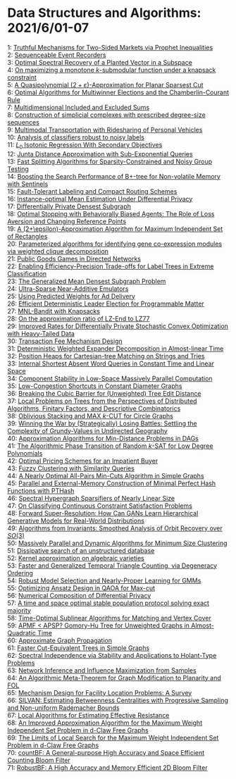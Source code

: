 # Data Structures and Algorithms: 2021/6/01-07  
1: [Truthful Mechanisms for Two-Sided Markets via Prophet Inequalities](https://doi.org/10.48550/arXiv.2105.15032)  
2: [Sequenceable Event Recorders](https://doi.org/10.48550/arXiv.2105.15039)  
3: [Optimal Spectral Recovery of a Planted Vector in a Subspace](https://doi.org/10.48550/arXiv.2105.15081)  
4: [On maximizing a monotone $k$-submodular function under a knapsack  constraint](https://doi.org/10.48550/arXiv.2105.15159)  
5: [A Quasipolynomial $(2+\varepsilon)$-Approximation for Planar Sparsest  Cut](https://doi.org/10.48550/arXiv.2105.15187)  
6: [Optimal Algorithms for Multiwinner Elections and the Chamberlin-Courant  Rule](https://doi.org/10.48550/arXiv.2106.00091)  
7: [Multidimensional Included and Excluded Sums](https://doi.org/10.48550/arXiv.2106.00124)  
8: [Construction of simplicial complexes with prescribed degree-size  sequences](https://doi.org/10.48550/arXiv.2106.00185)  
9: [Multimodal Transportation with Ridesharing of Personal Vehicles](https://doi.org/10.48550/arXiv.2106.00232)  
10: [Analysis of classifiers robust to noisy labels](https://doi.org/10.48550/arXiv.2106.00274)  
11: [$L_0$ Isotonic Regression With Secondary Objectives](https://doi.org/10.48550/arXiv.2106.00279)  
12: [Junta Distance Approximation with Sub-Exponential Queries](https://doi.org/10.48550/arXiv.2106.00287)  
13: [Fast Splitting Algorithms for Sparsity-Constrained and Noisy Group  Testing](https://doi.org/10.48550/arXiv.2106.00308)  
14: [Boosting the Search Performance of B+-tree for Non-volatile Memory with  Sentinels](https://doi.org/10.48550/arXiv.2106.00323)  
15: [Fault-Tolerant Labeling and Compact Routing Schemes](https://doi.org/10.48550/arXiv.2106.00374)  
16: [Instance-optimal Mean Estimation Under Differential Privacy](https://doi.org/10.48550/arXiv.2106.00463)  
17: [Differentially Private Densest Subgraph](https://doi.org/10.48550/arXiv.2106.00508)  
18: [Optimal Stopping with Behaviorally Biased Agents: The Role of Loss  Aversion and Changing Reference Points](https://doi.org/10.48550/arXiv.2106.00604)  
19: [A (2+\epsilon)-Approximation Algorithm for Maximum Independent Set of  Rectangles](https://doi.org/10.48550/arXiv.2106.00623)  
20: [Parameterized algorithms for identifying gene co-expression modules via  weighted clique decomposition](https://doi.org/10.48550/arXiv.2106.00657)  
21: [Public Goods Games in Directed Networks](https://doi.org/10.48550/arXiv.2106.00718)  
22: [Enabling Efficiency-Precision Trade-offs for Label Trees in Extreme  Classification](https://doi.org/10.48550/arXiv.2106.00730)  
23: [The Generalized Mean Densest Subgraph Problem](https://doi.org/10.48550/arXiv.2106.00909)  
24: [Ultra-Sparse Near-Additive Emulators](https://doi.org/10.48550/arXiv.2106.01036)  
25: [Using Predicted Weights for Ad Delivery](https://doi.org/10.48550/arXiv.2106.01079)  
26: [Efficient Deterministic Leader Election for Programmable Matter](https://doi.org/10.48550/arXiv.2106.01108)  
27: [MNL-Bandit with Knapsacks](https://doi.org/10.48550/arXiv.2106.01135)  
28: [On the approximation ratio of LZ-End to LZ77](https://doi.org/10.48550/arXiv.2106.01173)  
29: [Improved Rates for Differentially Private Stochastic Convex Optimization  with Heavy-Tailed Data](https://doi.org/10.48550/arXiv.2106.01336)  
30: [Transaction Fee Mechanism Design](https://doi.org/10.48550/arXiv.2106.01340)  
31: [Deterministic Weighted Expander Decomposition in Almost-linear Time](https://doi.org/10.48550/arXiv.2106.01567)  
32: [Position Heaps for Cartesian-tree Matching on Strings and Tries](https://doi.org/10.48550/arXiv.2106.01595)  
33: [Internal Shortest Absent Word Queries in Constant Time and Linear Space](https://doi.org/10.48550/arXiv.2106.01763)  
34: [Component Stability in Low-Space Massively Parallel Computation](https://doi.org/10.48550/arXiv.2106.01880)  
35: [Low-Congestion Shortcuts in Constant Diameter Graphs](https://doi.org/10.48550/arXiv.2106.01894)  
36: [Breaking the Cubic Barrier for (Unweighted) Tree Edit Distance](https://doi.org/10.48550/arXiv.2106.02026)  
37: [Local Problems on Trees from the Perspectives of Distributed Algorithms,  Finitary Factors, and Descriptive Combinatorics](https://doi.org/10.48550/arXiv.2106.02066)  
38: [Oblivious Stacking and MAX $k$-CUT for Circle Graphs](https://doi.org/10.48550/arXiv.2106.02113)  
39: [Winning the War by (Strategically) Losing Battles: Settling the  Complexity of Grundy-Values in Undirected Geography](https://doi.org/10.48550/arXiv.2106.02114)  
40: [Approximation Algorithms for Min-Distance Problems in DAGs](https://doi.org/10.48550/arXiv.2106.02120)  
41: [The Algorithmic Phase Transition of Random $k$-SAT for Low Degree  Polynomials](https://doi.org/10.48550/arXiv.2106.02129)  
42: [Optimal Pricing Schemes for an Impatient Buyer](https://doi.org/10.48550/arXiv.2106.02149)  
43: [Fuzzy Clustering with Similarity Queries](https://doi.org/10.48550/arXiv.2106.02212)  
44: [A Nearly Optimal All-Pairs Min-Cuts Algorithm in Simple Graphs](https://doi.org/10.48550/arXiv.2106.02233)  
45: [Parallel and External-Memory Construction of Minimal Perfect Hash  Functions with PTHash](https://doi.org/10.48550/arXiv.2106.02350)  
46: [Spectral Hypergraph Sparsifiers of Nearly Linear Size](https://doi.org/10.48550/arXiv.2106.02353)  
47: [On Classifying Continuous Constraint Satisfaction Problems](https://doi.org/10.48550/arXiv.2106.02397)  
48: [Forward Super-Resolution: How Can GANs Learn Hierarchical Generative  Models for Real-World Distributions](https://doi.org/10.48550/arXiv.2106.02619)  
49: [Algorithms from Invariants: Smoothed Analysis of Orbit Recovery over  $SO(3)$](https://doi.org/10.48550/arXiv.2106.02680)  
50: [Massively Parallel and Dynamic Algorithms for Minimum Size Clustering](https://doi.org/10.48550/arXiv.2106.02685)  
51: [Dissipative search of an unstructured database](https://doi.org/10.48550/arXiv.2106.02703)  
52: [Kernel approximation on algebraic varieties](https://doi.org/10.48550/arXiv.2106.02755)  
53: [Faster and Generalized Temporal Triangle Counting, via Degeneracy  Ordering](https://doi.org/10.48550/arXiv.2106.02762)  
54: [Robust Model Selection and Nearly-Proper Learning for GMMs](https://doi.org/10.48550/arXiv.2106.02774)  
55: [Optimizing Ansatz Design in QAOA for Max-cut](https://doi.org/10.48550/arXiv.2106.02812)  
56: [Numerical Composition of Differential Privacy](https://doi.org/10.48550/arXiv.2106.02848)  
57: [A time and space optimal stable population protocol solving exact  majority](https://doi.org/10.48550/arXiv.2106.10201)  
58: [Time-Optimal Sublinear Algorithms for Matching and Vertex Cover](https://doi.org/10.48550/arXiv.2106.02942)  
59: [APMF < APSP? Gomory-Hu Tree for Unweighted Graphs in Almost-Quadratic  Time](https://doi.org/10.48550/arXiv.2106.02981)  
60: [Approximate Graph Propagation](https://doi.org/10.48550/arXiv.2106.03058)  
61: [Faster Cut-Equivalent Trees in Simple Graphs](https://doi.org/10.48550/arXiv.2106.03305)  
62: [Spectral Independence via Stability and Applications to Holant-Type  Problems](https://doi.org/10.48550/arXiv.2106.03366)  
63: [Network Inference and Influence Maximization from Samples](https://doi.org/10.48550/arXiv.2106.03403)  
64: [An Algorithmic Meta-Theorem for Graph Modification to Planarity and FOL](https://doi.org/10.48550/arXiv.2106.03425)  
65: [Mechanism Design for Facility Location Problems: A Survey](https://doi.org/10.48550/arXiv.2106.03457)  
66: [SILVAN: Estimating Betweenness Centralities with Progressive Sampling  and Non-uniform Rademacher Bounds](https://doi.org/10.48550/arXiv.2106.03462)  
67: [Local Algorithms for Estimating Effective Resistance](https://doi.org/10.48550/arXiv.2106.03476)  
68: [An Improved Approximation Algorithm for the Maximum Weight Independent  Set Problem in d-Claw Free Graphs](https://doi.org/10.48550/arXiv.2106.03545)  
69: [The Limits of Local Search for the Maximum Weight Independent Set  Problem in d-Claw Free Graphs](https://doi.org/10.48550/arXiv.2106.03555)  
70: [countBF: A General-purpose High Accuracy and Space Efficient Counting  Bloom Filter](https://doi.org/10.48550/arXiv.2106.04364)  
71: [RobustBF: A High Accuracy and Memory Efficient 2D Bloom Filter](https://doi.org/10.48550/arXiv.2106.04365)  